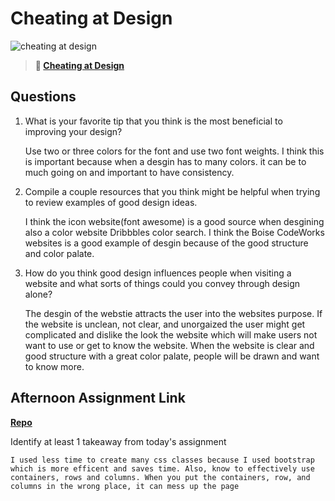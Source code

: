 # Cheating at Design

![cheating at design](https://bcw.blob.core.windows.net/public/img/courses/5247609446691139)

> **📖 [Cheating at Design](https://codeworksacademy.com/fs-student-guide/resources/wk1/04-Cheating-at-Design)**

## Questions

1. What is your favorite tip that you think is the most beneficial to improving your design?

    Use two or three colors for the font and use two font weights. I think this is important because when a desgin has to many colors. it can be to much going on and important to have consistency. 

2. Compile a couple resources that you think might be helpful when trying to review examples of good design ideas.

    I think the icon website(font awesome) is a good source when desgining 
    also a color website Dribbbles color search. I think the Boise CodeWorks websites is a good example of desgin because of the good structure and color palate. 

3. How do you think good design influences people when visiting a website and what sorts of things could you convey through design alone?

    The desgin of the webstie attracts the user into the websites purpose. If the website is unclean, not clear, and unorgaized the user might get complicated and dislike the look the website which will make users not want to use or get to know the website. When the website is clear and good structure with a great color palate, people will be drawn and want to know more. 

## Afternoon Assignment Link

**[Repo](https://github.com/katie-mccauley/bootstrapc)**

Identify at least 1 takeaway from today's assignment

    I used less time to create many css classes because I used bootstrap which is more efficent and saves time. Also, know to effectively use containers, rows and columns. When you put the containers, row, and columns in the wrong place, it can mess up the page